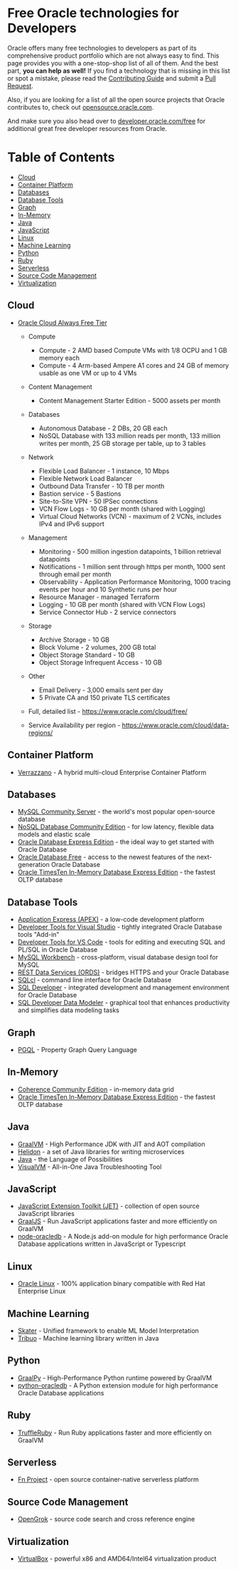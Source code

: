# Free Oracle technologies for Developers

Oracle offers many free technologies to developers as part of its comprehensive product portfolio which are not always easy to find. This page provides you with a one-stop-shop list of all of them. And the best part, **you can help as well!** If you find a technology that is missing in this list or spot a mistake, please read the [Contributing Guide](CONTRIBUTING.md) and submit a [Pull Request](https://github.com/oracle/free/pulls).

Also, if you are looking for a list of all the open source projects that Oracle contributes to, check out [opensource.oracle.com](https://opensource.oracle.com).

And make sure you also head over to [developer.oracle.com/free](https://developer.oracle.com/free) for additional great free developer resources from Oracle.

Table of Contents
=================

  * [Cloud](#cloud) 
  * [Container Platform](#container-platform)
  * [Databases](#databases)
  * [Database Tools](#database-tools)
  * [Graph](#graph)
  * [In-Memory](#in-memory)
  * [Java](#java)
  * [JavaScript](#javascript)
  * [Linux](#linux)
  * [Machine Learning](#machine-learning)
  * [Python](#python)
  * [Ruby](#ruby)
  * [Serverless](#serverless)
  * [Source Code Management](#source-code-management)
  * [Virtualization](#virtualization)

## Cloud
  * [Oracle Cloud Always Free Tier](https://www.oracle.com/cloud/free/)
    * Compute
      * Compute - 2 AMD based Compute VMs with 1/8 OCPU and 1 GB memory each
      * Compute - 4 Arm-based Ampere A1 cores and 24 GB of memory usable as one VM or up to 4 VMs
    * Content Management
      * Content Management Starter Edition - 5000 assets per month
    * Databases
      * Autonomous Database - 2 DBs, 20 GB each
      * NoSQL Database with 133 million reads per month, 133 million writes per month, 25 GB storage per table, up to 3 tables
    * Network
      * Flexible Load Balancer - 1 instance, 10 Mbps
      * Flexible Network Load Balancer
      * Outbound Data Transfer - 10 TB per month
      * Bastion service - 5 Bastions
      * Site-to-Site VPN - 50 IPSec connections
      * VCN Flow Logs - 10 GB per month (shared with Logging)
      * Virtual Cloud Networks (VCN) - maximum of 2 VCNs, includes IPv4 and IPv6 support
    * Management
      * Monitoring - 500 million ingestion datapoints, 1 billion retrieval datapoints
      * Notifications - 1 million sent through https per month, 1000 sent through email per month
      * Observability - Application Performance Monitoring, 1000 tracing events per hour and 10 Synthetic runs per hour
      * Resource Manager - managed Terraform
      * Logging - 10 GB per month (shared with VCN Flow Logs)
      * Service Connector Hub - 2 service connectors
    * Storage
      * Archive Storage - 10 GB
      * Block Volume - 2 volumes, 200 GB total
      * Object Storage Standard - 10 GB
      * Object Storage Infrequent Access - 10 GB
    * Other
      * Email Delivery - 3,000 emails sent per day 
      * 5 Private CA and 150 private TLS certificates

    * Full, detailed list - https://www.oracle.com/cloud/free/
    * Service Availability per region - https://www.oracle.com/cloud/data-regions/

## Container Platform
  * [Verrazzano](https://verrazzano.io/) - A hybrid multi-cloud Enterprise Container Platform

## Databases
  * [MySQL Community Server](https://dev.mysql.com/) - the world's most popular open-source database
  * [NoSQL Database Community Edition](https://www.oracle.com/database/technologies/related/nosql.html) - for low latency, flexible data models and elastic scale
  * [Oracle Database Express Edition](https://www.oracle.com/database/technologies/appdev/xe.html) - the ideal way to get started with Oracle Database
  * [Oracle Database Free](https://www.oracle.com/database/free/) - access to the newest features of the next-generation Oracle Database 
  * [Oracle TimesTen In-Memory Database Express Edition](https://www.oracle.com/database/technologies/related/timesten-xe.html) - the fastest OLTP database

## Database Tools
  * [Application Express (APEX)](https://apex.oracle.com/) - a low-code development platform
  * [Developer Tools for Visual Studio](https://www.oracle.com/database/technologies/developer-tools/visual-studio/) - tightly integrated Oracle Database tools "Add-in"
  * [Developer Tools for VS Code](https://www.oracle.com/database/technologies/appdev/dotnet/odtvscodequickstart.html) - tools for editing and executing SQL and PL/SQL in Oracle Database
  * [MySQL Workbench](https://mysqlworkbench.org/) - cross-platform, visual database design tool for MySQL
  * [REST Data Services (ORDS)](https://www.oracle.com/database/technologies/appdev/rest.html) - bridges HTTPS and your Oracle Database
  * [SQLcl](https://www.oracle.com/database/technologies/appdev/sqlcl.html) - command line interface for Oracle Database
  * [SQL Developer](https://www.oracle.com/database/technologies/appdev/sqldeveloper-landing.html) - integrated development and management environment for Oracle Database
  * [SQL Developer Data Modeler](https://www.oracle.com/database/technologies/appdev/datamodeler.html) - graphical tool that enhances productivity and simplifies data modeling tasks

## Graph
  * [PGQL](https://pgql-lang.org/) - Property Graph Query Language

## In-Memory
  * [Coherence Community Edition](https://coherence.community/) - in-memory data grid
  * [Oracle TimesTen In-Memory Database Express Edition](https://www.oracle.com/database/technologies/related/timesten-xe.html) - the fastest OLTP database

## Java
  * [GraalVM](https://www.graalvm.org/) - High Performance JDK with JIT and AOT compilation
  * [Helidon](https://helidon.io) - a set of Java libraries for writing microservices
  * [Java](https://www.oracle.com/java/technologies/) - the Language of Possibilities
  * [VisualVM](https://visualvm.github.io/) - All-in-One Java Troubleshooting Tool

## JavaScript
  * [JavaScript Extension Toolkit (JET)](https://oracle.com/jet) - collection of open source JavaScript libraries
  * [GraalJS](https://www.graalvm.org/javascript/) - Run JavaScript applications faster and more efficiently on GraalVM
  * [node-oracledb](https://node-oracledb.readthedocs.io/en/latest/index.html) - A Node.js add-on module for high performance Oracle Database applications written in JavaScript or Typescript

## Linux
  * [Oracle Linux](https://yum.oracle.com/index.html) - 100% application binary compatible with Red Hat Enterprise Linux

## Machine Learning
  * [Skater](https://oracle.github.io/Skater/) - Unified framework to enable ML Model Interpretation
  * [Tribuo](https://tribuo.org/) - Machine learning library written in Java

## Python
  * [GraalPy](https://www.graalvm.org/python/) - High-Performance Python runtime powered by GraalVM
  * [python-oracledb](https://python-oracledb.readthedocs.io/en/latest/) - A Python extension module for high performance Oracle Database applications

## Ruby
  * [TruffleRuby](https://www.graalvm.org/ruby/) - Run Ruby applications faster and more efficiently on GraalVM 

## Serverless
  * [Fn Project](https://fnproject.io/) - open source container-native serverless platform

## Source Code Management
  * [OpenGrok](https://oracle.github.io/opengrok/) - source code search and cross reference engine

## Virtualization
  * [VirtualBox](https://www.virtualbox.org/) - powerful x86 and AMD64/Intel64 virtualization product
